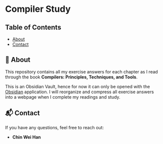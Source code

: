 # Compiler Study

## Table of Contents
- [About](#about)
- [Contact](#contact)

## 🚀 About
This repository contains all my exercise answers for each chapter as I read through the book **Compilers: Principles, Techniques, and Tools**.

This is an Obsidian Vault, hence for now it can only be opened with the [Obsidian](https://obsidian.md/) application. 
I will reorganize and compress all exercise answers into a webpage when I complete my readings and study.

## 📬 Contact

If you have any questions, feel free to reach out:

- **Chin Wei Han**
